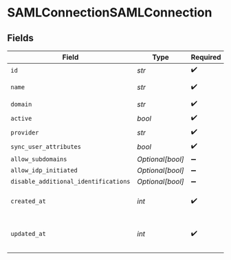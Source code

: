 # SAMLConnectionSAMLConnection


## Fields

| Field                                | Type                                 | Required                             | Description                          | Example                              |
| ------------------------------------ | ------------------------------------ | ------------------------------------ | ------------------------------------ | ------------------------------------ |
| `id`                                 | *str*                                | :heavy_check_mark:                   | N/A                                  | sc_1234567890                        |
| `name`                               | *str*                                | :heavy_check_mark:                   | N/A                                  | My Company SAML Config               |
| `domain`                             | *str*                                | :heavy_check_mark:                   | N/A                                  | mycompany.com                        |
| `active`                             | *bool*                               | :heavy_check_mark:                   | N/A                                  | true                                 |
| `provider`                           | *str*                                | :heavy_check_mark:                   | N/A                                  | saml_custom                          |
| `sync_user_attributes`               | *bool*                               | :heavy_check_mark:                   | N/A                                  | true                                 |
| `allow_subdomains`                   | *Optional[bool]*                     | :heavy_minus_sign:                   | N/A                                  | false                                |
| `allow_idp_initiated`                | *Optional[bool]*                     | :heavy_minus_sign:                   | N/A                                  | true                                 |
| `disable_additional_identifications` | *Optional[bool]*                     | :heavy_minus_sign:                   | N/A                                  |                                      |
| `created_at`                         | *int*                                | :heavy_check_mark:                   | Unix timestamp of creation.<br/>     | 1614768000                           |
| `updated_at`                         | *int*                                | :heavy_check_mark:                   | Unix timestamp of last update.<br/>  | 1622540800                           |
